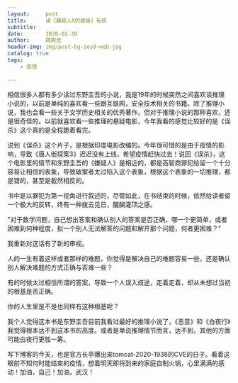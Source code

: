 ```yaml
---
layout:     post
title:      读《嫌疑人X的献身》有感
subtitle:   
date:       2020-02-20
author:     跳跳龙
header-img: img/post-bg-ios9-web.jpg
catalog: true
tags:
    - 感悟
            
---
```


 

相信很多人都有多少读过东野圭吾的小说，我是19年的时候突然之间喜欢读推理小说的，以前是单纯的喜欢看一些跟互联网，安全技术相关的书籍。除了推理小说，我也会看一些关于文学历史相关的优秀著作。但对于推理小说的那种喜欢，还是很奇怪的。以前就喜欢看一些推理的悬疑电影，今年我看的感觉比较好的是《误杀》这个真的是全程跪着看完。

说到《误杀》这个片子，是根据印度电影改编的。今年很可惜的是由于疫情的影响，导致《唐人街探案3》迟迟没有上线，希望疫情赶快过去！说回《误杀》，这个电影里的情节和东野圭吾的《嫌疑人》是相近的，都是高智商罪犯给留一个十分容易让相信的表象，导致破案者太过陷入这个表象，根据这个表象的一切推理，都是错的，甚至是截然相反的。

书中是以罪犯为第一视角进行叙述的，尽管如此，在书结束的时候，依然给读者留一个极大的反转，终有一种拨云见日，醍醐灌顶之感。

"对于数学问题，自己想出答案和确认别人的答案是否正确，哪一个更简单，或者困难到何种程度，拟一个别人无法解答的问题和解开那个问题，何者更困难？"  

我重新对这话有了新的审视。

人的一生有着这样或者那样的难题，你觉得是解决自己的难题容易一些，还是确认别人解决难题的方式正确与否难一些？

有的时候太过相信所谓的答案，导致一个人误入歧途，走着走着，却从未想过当初的根基是否正确。

你的人生里是不是也同样有这种根基呢？

我个人觉得这本书是东野圭吾目前我看过最好的推理小说了，《恶意》和《白夜行》我觉得根本达不到这本书的高度。或者是单说推理情节而言，达不到，其他的方面可能白夜行更胜一筹。

写下博客的今天，也是官方长亭爆出来tomcat-2020-1938的CVE的日子。看着这眼前不知何时能结束的疫情，想着明天即将到来的家庭自制火锅，心里满满的感动！加油，自己！加油，武汉！





